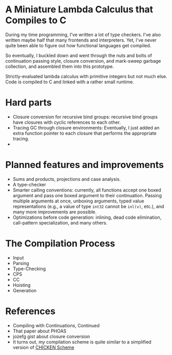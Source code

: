 
# A Miniature Lambda Calculus that Compiles to C

During my time programming, I've written a lot of type checkers. I've also
written maybe half that many frontends and interpreters. Yet, I've never quite
been able to figure out how functional languages get compiled.

So eventually, I buckled down and went through the nuts and bolts of
continuation passing style, closure conversion, and mark-sweep garbage
collection, and assembled them into this prototype.

Strictly-evaluated lambda calculus with primitive integers but not much else.
Code is compiled to C and linked with a rather small runtime.

# Hard parts

* Closure conversion for recursive bind groups: recursive bind groups have
  closures with cyclic references to each other.
* Tracing GC through closure environments: Eventually, I just added an extra
  function pointer to each closure that performs the appropriate tracing.
*

# Planned features and improvements

* Sums and products, projections and case analysis.
* A type-checker
* Smarter calling conventions: currently, all functions accept one boxed
  argument and pass one boxed argument to their continuation. Passing multiple
  arguments at once, unboxing arguments, typed value representations (e.g., a
  value of type `int32` cannot be `inl(v)`, etc.), and many more improvements
  are possible.
* Optimizations before code generation: inlining, dead code elimination,
  call-pattern specialization, and many others.

# The Compilation Process

* Input
* Parsing
* Type-Checking
* CPS
* CC
* Hoisting
* Generation

# References

* Compiling with Continuations, Continued
* That paper about PHOAS
* jozefg gist about closure conversion
* It turns out, my compilation scheme is quite similar to a simplified version
  of [CHICKEN Scheme](https://www.more-magic.net/posts/internals-gc.html)
